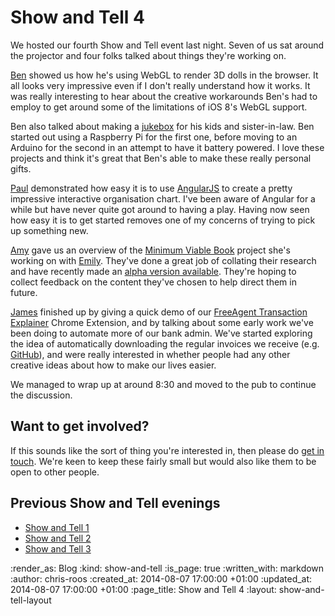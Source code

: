 Show and Tell 4
===============

We hosted our fourth Show and Tell event last night. Seven of us sat around the projector and four folks talked about things they're working on.

[Ben][] showed us how he's using WebGL to render 3D dolls in the browser. It all looks very impressive even if I don't really understand how it works. It was really interesting to hear about the creative workarounds Ben's had to employ to get around some of the limitations of iOS 8's WebGL support.

Ben also talked about making a [jukebox][] for his kids and sister-in-law. Ben started out using a Raspberry Pi for the first one, before moving to an Arduino for the second in an attempt to have it battery powered. I love these projects and think it's great that Ben's able to make these really personal gifts.

[Paul][] demonstrated how easy it is to use [AngularJS][] to create a pretty impressive interactive organisation chart. I've been aware of Angular for a while but have never quite got around to having a play. Having now seen how easy it is to get started removes one of my concerns of trying to pick up something new.

[Amy][] gave us an overview of the [Minimum Viable Book][] project she's working on with [Emily][]. They've done a great job of collating their research and have recently made an [alpha version available][mvb-alpha]. They're hoping to collect feedback on the content they've chosen to help direct them in future.

[James][] finished up by giving a quick demo of our [FreeAgent Transaction Explainer][] Chrome Extension, and by talking about some early work we've been doing to automate more of our bank admin. We've started exploring the idea of automatically downloading the regular invoices we receive (e.g. [GitHub](https://github.com/freerange/github-invoices)), and were really interested in whether people had any other creative ideas about how to make our lives easier.

We managed to wrap up at around 8:30 and moved to the pub to continue the discussion.

## Want to get involved?

If this sounds like the sort of thing you're interested in, then please do [get in touch][]. We're keen to keep these fairly small but would also like them to be open to other people.

## Previous Show and Tell evenings

* [Show and Tell 1][]
* [Show and Tell 2][]
* [Show and Tell 3][]


[Amy]: https://twitter.com/amyeee
[AngularJS]: https://angularjs.org/
[Ben]: https://twitter.com/beng
[Emily]: http://emilywebber.co.uk/
[FreeAgent Transaction Explainer]: https://chrome.google.com/webstore/detail/freeagent-transaction-exp/lgpgdkoopbcppnipcnbodcobjmhagmim
[get in touch]: (/contact)
[James]: /james-mead
[jukebox]: https://github.com/techbelly/jukebox
[Minimum Viable Book]: http://minimumviablebook.com/
[mvb-alpha]: http://minimumviablebook.com/2014/07/5-bites-of-advice/
[Paul]: http://po-ru.com/
[Show and Tell 1]: /week-274
[Show and Tell 2]: /week-282
[Show and Tell 3]: /week-286

:render_as: Blog
:kind: show-and-tell
:is_page: true
:written_with: markdown
:author: chris-roos
:created_at: 2014-08-07 17:00:00 +01:00
:updated_at: 2014-08-07 17:00:00 +01:00
:page_title: Show and Tell 4
:layout: show-and-tell-layout

